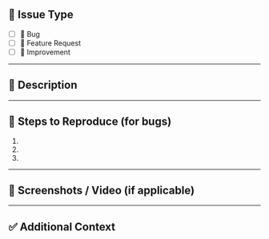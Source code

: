 <!--- 
Thank you for taking the time to report an issue!  
Please fill out the sections below so we can help faster 
-->

## 📝 Issue Type  
<!--- Select one by placing an `x` in the box -->
- [ ] 🐞 Bug  
- [ ] 🚀 Feature Request  
- [ ] 🔧 Improvement  

---

## 📖 Description  
<!--- Clearly explain the issue or the feature/improvement you are requesting -->

---

## 🔁 Steps to Reproduce (for bugs)  
1.  
2.  
3.  

---

## 🎥 Screenshots / Video (if applicable)  
<!--- Attach screenshots or a short video demonstrating the problem -->

---

## ✅ Additional Context  
<!--- Add any other context about the issue here -->
